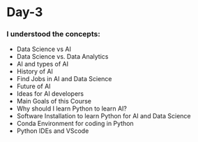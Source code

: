 # Day-3

### I understood the concepts:
* Data Science vs AI
* Data Science vs. Data Analytics
* AI and types of AI
* History of AI
* Find Jobs in AI and Data Science
* Future of AI
* Ideas for AI developers
* Main Goals of this Course
* Why should I learn Python to learn AI?
* Software Installation to learn Python for AI and Data Science
* Conda Environment for coding in Python
* Python IDEs and VScode
